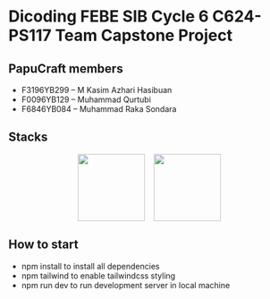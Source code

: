 # Dicoding FEBE SIB Cycle 6 C624-PS117 Team Capstone Project
## PapuCraft members
* F3196YB299 – M Kasim Azhari Hasibuan
* F0096YB129 – Muhammad Qurtubi
* F6846YB084 – Muhammad Raka Sondara

## Stacks
<div style="display: flex; gap: 1rem; justify-content: center; width: 100%;">
  <img src="https://upload.wikimedia.org/wikipedia/commons/thumb/c/cf/Firebase_icon.svg/140px-Firebase_icon.svg.png?20231023160108" width="120px"/>
  <img src="https://static-00.iconduck.com/assets.00/tailwind-css-icon-2048x1229-u8dzt4uh.png" width="120px"/>
</div>

## How to start
- npm install to install all dependencies
- npm tailwind to enable tailwindcss styling
- npm run dev to run development server in local machine
